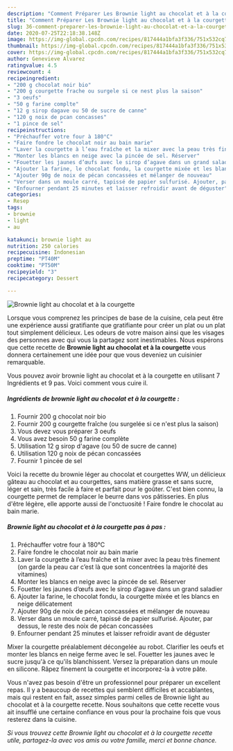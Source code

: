 ```yaml
---
description: "Comment Préparer Les Brownie light au chocolat et à la courgette"
title: "Comment Préparer Les Brownie light au chocolat et à la courgette"
slug: 36-comment-preparer-les-brownie-light-au-chocolat-et-a-la-courgette
date: 2020-07-25T22:18:38.148Z
image: https://img-global.cpcdn.com/recipes/817444a1bfa3f336/751x532cq70/brownie-light-au-chocolat-et-a-la-courgette-photo-principale-de-la-recette.jpg
thumbnail: https://img-global.cpcdn.com/recipes/817444a1bfa3f336/751x532cq70/brownie-light-au-chocolat-et-a-la-courgette-photo-principale-de-la-recette.jpg
cover: https://img-global.cpcdn.com/recipes/817444a1bfa3f336/751x532cq70/brownie-light-au-chocolat-et-a-la-courgette-photo-principale-de-la-recette.jpg
author: Genevieve Alvarez
ratingvalue: 4.5
reviewcount: 4
recipeingredient:
- "200 g chocolat noir bio"
- "200 g courgette frache ou surgele si ce nest plus la saison"
- "3 oeufs"
- "50 g farine complte"
- "12 g sirop dagave ou 50 de sucre de canne"
- "120 g noix de pcan concasses"
- "1 pince de sel"
recipeinstructions:
- "Préchauffer votre four à 180°C"
- "Faire fondre le chocolat noir au bain marie"
- "Laver la courgette à l’eau fraîche et la mixer avec la peau très finement (on garde la peau car c’est là que sont concentrées la majorité des vitamines)"
- "Monter les blancs en neige avec la pincée de sel. Réserver"
- "Fouetter les jaunes d’œufs avec le sirop d’agave dans un grand saladier"
- "Ajouter la farine, le chocolat fondu, la courgette mixée et les blancs en neige délicatement"
- "Ajouter 90g de noix de pécan concassées et mélanger de nouveau"
- "Verser dans un moule carré, tapissé de papier sulfurisé. Ajouter, par dessus, le reste des noix de pécan concassées"
- "Enfourner pendant 25 minutes et laisser refroidir avant de déguster"
categories:
- Resep
tags:
- brownie
- light
- au

katakunci: brownie light au 
nutrition: 250 calories
recipecuisine: Indonesian
preptime: "PT40M"
cooktime: "PT50M"
recipeyield: "3"
recipecategory: Dessert

---
```



![Brownie light au chocolat et à la courgette](https://img-global.cpcdn.com/recipes/817444a1bfa3f336/751x532cq70/brownie-light-au-chocolat-et-a-la-courgette-photo-principale-de-la-recette.jpg)

Lorsque vous comprenez les principes de base de la cuisine, cela peut être une expérience aussi gratifiante que gratifiante pour créer un plat ou un plat tout simplement délicieux. Les odeurs de votre maison ainsi que les visages des personnes avec qui vous la partagez sont inestimables. Nous espérons que cette recette de <strong> Brownie light au chocolat et à la courgette </strong> vous donnera certainement une idée pour que vous deveniez un cuisinier remarquable.

<!--inarticleads1-->

Vous pouvez avoir brownie light au chocolat et à la courgette en utilisant 7 Ingrédients et 9 pas. Voici comment vous cuire il.

##### Ingrédients de brownie light au chocolat et à la courgette :

1. Fournir 200 g chocolat noir bio
1. Fournir 200 g courgette fraîche (ou surgelée si ce n&#39;est plus la saison)
1. Vous devez vous préparer 3 oeufs
1. Vous avez besoin 50 g farine complète
1. Utilisation 12 g sirop d&#39;agave (ou 50 de sucre de canne)
1. Utilisation 120 g noix de pécan concassées
1. Fournir 1 pincée de sel


Voici la recette du brownie léger au chocolat et courgettes WW, un délicieux gâteau au chocolat et au courgettes, sans matière grasse et sans sucre, léger et sain, très facile à faire et parfait pour le goûter. C&#39;est bien connu, la courgette permet de remplacer le beurre dans vos pâtisseries. En plus d&#39;être légère, elle apporte aussi de l&#39;onctuosité ! Faire fondre le chocolat au bain marie. 

<!--inarticleads2-->

##### Brownie light au chocolat et à la courgette pas à pas :

1. Préchauffer votre four à 180°C
1. Faire fondre le chocolat noir au bain marie
1. Laver la courgette à l’eau fraîche et la mixer avec la peau très finement (on garde la peau car c’est là que sont concentrées la majorité des vitamines)
1. Monter les blancs en neige avec la pincée de sel. Réserver
1. Fouetter les jaunes d’œufs avec le sirop d’agave dans un grand saladier
1. Ajouter la farine, le chocolat fondu, la courgette mixée et les blancs en neige délicatement
1. Ajouter 90g de noix de pécan concassées et mélanger de nouveau
1. Verser dans un moule carré, tapissé de papier sulfurisé. Ajouter, par dessus, le reste des noix de pécan concassées
1. Enfourner pendant 25 minutes et laisser refroidir avant de déguster


Mixer la courgette préalablement décongelée au robot. Clarifier les oeufs et monter les blancs en neige ferme avec le sel. Fouetter les jaunes avec le sucre jusqu&#39;à ce qu&#39;ils blanchissent. Versez la préparation dans un moule en silicone. Râpez finement la courgette et incorporez-la à votre pâte. 

<!--inarticleads1-->

<p>
Vous n'avez pas besoin d'être un professionnel pour préparer un excellent repas. Il y a beaucoup de recettes qui semblent difficiles et accablantes, mais qui restent en fait, assez simples parmi celles de Brownie light au chocolat et à la courgette recette. Nous souhaitons que cette recette vous ait insufflé une certaine confiance en vous pour la prochaine fois que vous resterez dans la cuisine.
</p>

<p>
<i>Si vous trouvez cette Brownie light au chocolat et à la courgette recette utile, partagez-la avec vos amis ou votre famille, merci et bonne chance.</i>
</p>
